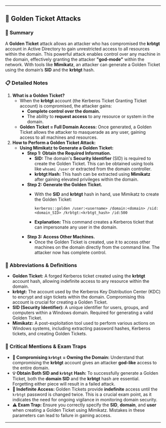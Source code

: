 ---

## 🥇 Golden Ticket Attacks

### 📝 Summary

A **Golden Ticket** attack allows an attacker who has compromised the **krbtgt** account in Active Directory to gain unrestricted access to all resources within the domain. This powerful attack enables control over any machine in the domain, effectively granting the attacker **"god-mode"** within the network. With tools like **Mimikatz**, an attacker can generate a Golden Ticket using the domain’s **SID** and the **krbtgt** hash.

### 📋 Detailed Notes

1. **What is a Golden Ticket?**
    - When the **krbtgt** account (the Kerberos Ticket Granting Ticket account) is compromised, the attacker gains:
        - **Complete control over the domain.**
        - The ability to **request access** to any resource or system in the domain.
    - **Golden Ticket = Full Domain Access:** Once generated, a Golden Ticket allows the attacker to masquerade as any user, gaining access to all machines and resources.
2. **How to Perform a Golden Ticket Attack:**
    - **Using Mimikatz to Generate a Golden Ticket:**
        - **Step 1: Obtain the Required Information.**
            - **SID:** The domain's **Security Identifier** (SID) is required to create the Golden Ticket. This can be obtained using tools like `whoami /user` or extracted from the domain controller.
            - **krbtgt Hash:** This hash can be extracted using **Mimikatz** after gaining elevated privileges within the domain.
        - **Step 2: Generate the Golden Ticket.**
            - With the **SID** and **krbtgt** hash in hand, use Mimikatz to create the Golden Ticket:
                
                ```
                kerberos::golden /user:<username> /domain:<domain> /sid:<domain_SID> /krbtgt:<krbtgt_hash> /id:500
                
                ```
                
            - **Explanation:** This command creates a Kerberos ticket that can impersonate any user in the domain.
        - **Step 3: Access Other Machines.**
            - Once the Golden Ticket is created, use it to access other machines on the domain directly from the command line. The attacker now has complete control.

### 📖 Abbreviations & Definitions

- **Golden Ticket:** A forged Kerberos ticket created using the **krbtgt** account hash, allowing indefinite access to any resource within the domain.
- **krbtgt:** The account used by the Kerberos Key Distribution Center (KDC) to encrypt and sign tickets within the domain. Compromising this account is crucial for creating a Golden Ticket.
- **SID (Security Identifier):** A unique identifier for users, groups, and computers within a Windows domain. Required for generating a valid Golden Ticket.
- **Mimikatz:** A post-exploitation tool used to perform various actions on Windows systems, including extracting password hashes, Kerberos tickets, and creating Golden Tickets.

### 🚨 Critical Mentions & Exam Traps

- **🚨 Compromising `krbtgt` = Owning the Domain:** Understand that compromising the **krbtgt** account gives an attacker **god-like** access to the entire domain.
- **💡 Obtain Both SID and `krbtgt` Hash:** To successfully generate a Golden Ticket, both the **domain SID** and the **krbtgt** hash are essential. Forgetting either piece will result in a failed attack.
- **🔑 Indefinite Access:** Golden Tickets provide **indefinite** access until the `krbtgt` password is changed twice. This is a crucial exam point, as it indicates the need for ongoing vigilance in monitoring domain security.
- **⚠️ Exam Trap:** Ensure you correctly specify the **SID**, **domain**, and **user** when creating a Golden Ticket using Mimikatz. Mistakes in these parameters can lead to failure in gaining access.

---
